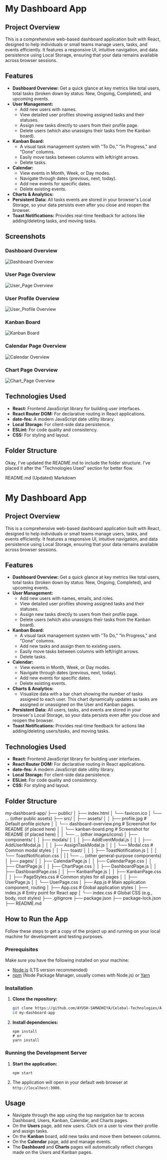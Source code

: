 # My Dashboard App

## Project Overview

This is a comprehensive web-based dashboard application built with React, designed to help individuals or small teams manage users, tasks, and events efficiently. It features a responsive UI, intuitive navigation, and data persistence using Local Storage, ensuring that your data remains available across browser sessions.

## Features

* **Dashboard Overview:** Get a quick glance at key metrics like total users, total tasks (broken down by status: New, Ongoing, Completed), and upcoming events.
* **User Management:**
    * Add new users with names.
    * View detailed user profiles showing assigned tasks and their statuses.
    * Assign new tasks directly to users from their profile page.
    * Delete users (which also unassigns their tasks from the Kanban board).
* **Kanban Board:**
    * A visual task management system with "To Do," "In Progress," and "Done" columns.
    * Easily move tasks between columns with left/right arrows.
    * Delete tasks.
* **Calendar:**
    * View events in Month, Week, or Day modes.
    * Navigate through dates (previous, next, today).
    * Add new events for specific dates.
    * Delete existing events.
* **Charts & Analytics:**
* **Persistent Data:** All tasks events are stored in your browser's Local Storage, so your data persists even after you close and reopen the browser.
* **Toast Notifications:** Provides real-time feedback for actions like adding/deleting tasks, and moving tasks.

## Screenshots

### Dashboard Overview
![Dashboard Overview](./Screenshots/1.png)

### User Page Overview
![User_Page Overview](./Screenshots/2.png)

### User Profile Overview
![User_Profile Overview](./Screenshots/3.png)

### Kanban Board
![Kanban Board](./Screenshots/4.png)

### Calendar Page Overview
![Calendar Overview](./Screenshots/5.png)

### Chart Page Overview
![Chart_Page Overview](./Screenshots/6.png)




## Technologies Used

* **React:** Frontend JavaScript library for building user interfaces.
* **React Router DOM:** For declarative routing in React applications.
* **date-fns:** A modern JavaScript date utility library.
* **Local Storage:** For client-side data persistence.
* **ESLint:** For code quality and consistency.
* **CSS:** For styling and layout.

## Folder Structure

Okay, I've updated the README.md to include the folder structure. I've placed it after the "Technologies Used" section for better flow.

README.md (Updated)
Markdown

# My Dashboard App

## Project Overview

This is a comprehensive web-based dashboard application built with React, designed to help individuals or small teams manage users, tasks, and events efficiently. It features a responsive UI, intuitive navigation, and data persistence using Local Storage, ensuring that your data remains available across browser sessions.

## Features

* **Dashboard Overview:** Get a quick glance at key metrics like total users, total tasks (broken down by status: New, Ongoing, Completed), and upcoming events.
* **User Management:**
    * Add new users with names, emails, and roles.
    * View detailed user profiles showing assigned tasks and their statuses.
    * Assign new tasks directly to users from their profile page.
    * Delete users (which also unassigns their tasks from the Kanban board).
* **Kanban Board:**
    * A visual task management system with "To Do," "In Progress," and "Done" columns.
    * Add new tasks and assign them to existing users.
    * Easily move tasks between columns with left/right arrows.
    * Delete tasks.
* **Calendar:**
    * View events in Month, Week, or Day modes.
    * Navigate through dates (previous, next, today).
    * Add new events for specific dates.
    * Delete existing events.
* **Charts & Analytics:**
    * Visualize data with a bar chart showing the number of tasks assigned to each user. This chart dynamically updates as tasks are assigned or unassigned on the User and Kanban pages.
* **Persistent Data:** All users, tasks, and events are stored in your browser's Local Storage, so your data persists even after you close and reopen the browser.
* **Toast Notifications:** Provides real-time feedback for actions like adding/deleting users/tasks, and moving tasks.




## Technologies Used

* **React:** Frontend JavaScript library for building user interfaces.
* **React Router DOM:** For declarative routing in React applications.
* **date-fns:** A modern JavaScript date utility library.
* **Local Storage:** For client-side data persistence.
* **ESLint:** For code quality and consistency.
* **CSS:** For styling and layout.

## Folder Structure

my-dashboard-app/
├── public/
│   ├── index.html
│   └── favicon.ico
│   └── ... (other public assets)
├── src/
│   ├── assets/
│   │   ├── profile.jpg           # Default profile picture
│   │   └── dashboard-overview.png  # Screenshot for README (if placed here)
│   │   └── kanban-board.png      # Screenshot for README (if placed here)
│   │   └── ... (other images/icons)
│   ├── components/
│   │   ├── modals/
│   │   │   ├── AddEventModal.js
│   │   │   ├── AddUserModal.js
│   │   │   ├── AssignTaskModal.js
│   │   │   └── Modal.css         # Common modal styles
│   │   ├── toast/
│   │   │   ├── ToastNotification.js
│   │   │   └── ToastNotification.css
│   |   | └── ... (other general-purpose components)
│   ├── pages/
│   │   ├── CalendarPage.js
│   │   ├── CalendarPage.css
│   │   ├── ChartPage.js
│   │   ├── ChartPage.css
│   │   ├── DashboardPage.js
│   │   ├── DashboardPage.css
│   │   ├── KanbanPage.js
│   │   ├── KanbanPage.css
│   │   ├── PageStyles.css        # Common styles for all pages
│   │   ├── UserPage.js
│   │   └── UserPage.css
│   ├── App.js                    # Main application component, routing
│   ├── App.css                   # Global application styles
│   ├── index.js                  # Entry point for React app
│   └── index.css                 # Global CSS (e.g., body, root styles)
├── .gitignore
├── package.json
├── package-lock.json
├── README.md


## How to Run the App

Follow these steps to get a copy of the project up and running on your local machine for development and testing purposes.

### Prerequisites

Make sure you have the following installed on your machine:

* [Node.js](https://nodejs.org/en/) (LTS version recommended)
* [npm](https://www.npmjs.com/) (Node Package Manager, usually comes with Node.js) or [Yarn](https://yarnpkg.com/)

### Installation

1.  **Clone the repository:**
    ```bash
    git clone https://github.com/AYUSH-SAMADHIYA/Celebal-Technologies/Assi-3/my-dashboard-app
    cd my-dashboard-app
    ```

2.  **Install dependencies:**
    ```
    npm install
    # or
    yarn install
    ```

### Running the Development Server

1.  **Start the application:**
  
    ```
    npm start
    ```
2.  The application will open in your default web browser at `http://localhost:3000`.


## Usage

* Navigate through the app using the top navigation bar to access Dashboard, Users, Kanban, Calendar, and Charts pages.
* On the **Users** page, add new users. Click on a user to view their profile and assign tasks.
* On the **Kanban** board, add new tasks and move them between columns.
* On the **Calendar** page, add and manage events.
* The **Dashboard** and **Charts** pages will automatically reflect changes made on the Users and Kanban pages.
